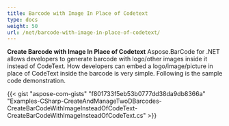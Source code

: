 ```yaml
---
title: Barcode with Image In Place of Codetext
type: docs
weight: 50
url: /net/barcode-with-image-in-place-of-codetext/
---
```


**Create Barcode with Image In Place of Codetext**
Aspose.BarCode for .NET allows developers to generate barcode with logo/other images inside it instead of CodeText. How developers can embed a logo/image/picture in place of CodeText inside the barcode is very simple. Following is the sample code demonstration.

{{< gist "aspose-com-gists" "f801733f5eb53b0777dd38da9db8366a" "Examples-CSharp-CreateAndManageTwoDBarcodes-CreateBarCodeWithImageInsteadOfCodeText-CreateBarCodeWithImageInsteadOfCodeText.cs" >}}

